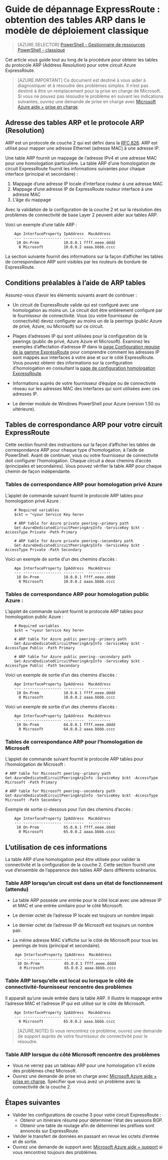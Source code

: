 <properties
   pageTitle="Guide de dépannage ExpressRoute : obtention des tables ARP | Microsoft Azure"
   description="Cette page fournit des instructions pour l’obtention des tables du protocole ARP pour un circuit de ExpressRoute."
   documentationCenter="na"
   services="expressroute"
   authors="ganesr"
   manager="carolz"
   editor="tysonn"/>
<tags
   ms.service="expressroute"
   ms.devlang="na"
   ms.topic="article"
   ms.tgt_pltfrm="na"
   ms.workload="infrastructure-services"
   ms.date="10/10/2016"
   ms.author="ganesr"/>

# <a name="expressroute-troubleshooting-guide-getting-arp-tables-in-the-classic-deployment-model"></a>Guide de dépannage ExpressRoute : obtention des tables ARP dans le modèle de déploiement classique

> [AZURE.SELECTOR]
[PowerShell - Gestionnaire de ressources](expressroute-troubleshooting-arp-resource-manager.md)
[PowerShell - classique](expressroute-troubleshooting-arp-classic.md)

Cet article vous guide tout au long de la procédure pour obtenir les tables du protocole ARP (Address Resolution) pour votre circuit Azure ExpressRoute.

>[AZURE.IMPORTANT] Ce document est destiné à vous aider à diagnostiquer et à résoudre des problèmes simples. Il n’est pas destiné à être un remplacement pour la prise en charge de Microsoft. Si vous ne pouvez pas résoudre le problème en suivant les indications suivantes, ouvrez une demande de prise en charge avec [Microsoft Azure aide + prise en charge](https://portal.azure.com/?#blade/Microsoft_Azure_Support/HelpAndSupportBlade).

## <a name="address-resolution-protocol-arp-and-arp-tables"></a>Adresse des tables ARP et le protocole ARP (Resolution)
ARP est un protocole de couche 2 qui est défini dans la [RFC 826](https://tools.ietf.org/html/rfc826). ARP est utilisé pour mapper une adresse Ethernet (adresse MAC) à une adresse IP.

Une table ARP fournit un mappage de l’adresse IPv4 et une adresse MAC pour une homologation particulière. La table ARP d’une homologation de circuit ExpressRoute fournit les informations suivantes pour chaque interface (principal et secondaire) :

1. Mappage d’une adresse IP locale d’interface routeur à une adresse MAC
2. Mappage d’une adresse IP de ExpressRoute routeur interface à une adresse MAC
3. L’âge du mappage

Avec la validation de la configuration de la couche 2 et sur la résolution des problèmes de connectivité de base Layer 2 peuvent aider aux tables ARP.

Voici un exemple d’une table ARP :

        Age InterfaceProperty IpAddress  MacAddress    
        --- ----------------- ---------  ----------    
         10 On-Prem           10.0.0.1 ffff.eeee.dddd
          0 Microsoft         10.0.0.2 aaaa.bbbb.cccc


La section suivante fournit des informations sur la façon d’afficher les tables de correspondance ARP sont visibles par les routeurs de bordure de ExpressRoute.

## <a name="prerequisites-for-using-arp-tables"></a>Conditions préalables à l’aide de ARP tables

Assurez-vous d’avoir les éléments suivants avant de continuer :

 - Un circuit de ExpressRoute valide qui est configuré avec une homologation au moins un. Le circuit doit être entièrement configuré par le fournisseur de connectivité. Vous (ou votre fournisseur de connectivité) devez configurer au moins un de la peerings (public Azure de privé, Azure, ou Microsoft) sur ce circuit.

 - Plages d’adresses IP qui sont utilisées pour la configuration de la peerings (public de privé, Azure Azure et Microsoft). Examinez les exemples d’affectation d’adresse IP dans la [page Configuration requise de la gamme ExpressRoute](expressroute-routing.md) pour comprendre comment les adresses IP sont mappés aux interfaces à votre aise et sur le côté ExpressRoute. Vous pouvez obtenir des informations sur la configuration d’homologation en consultant la [page de configuration homologation ExpressRoute](expressroute-howto-routing-classic.md).

 - Informations auprès de votre fournisseur d’équipe ou de connectivité réseau sur les adresses MAC des interfaces qui sont utilisées avec ces adresses IP.

 - Le dernier module de Windows PowerShell pour Azure (version 1.50 ou ultérieure).

## <a name="arp-tables-for-your-expressroute-circuit"></a>Tables de correspondance ARP pour votre circuit ExpressRoute
Cette section fournit des instructions sur la façon d’afficher les tables de correspondance ARP pour chaque type d’homologation, à l’aide de PowerShell. Avant de continuer, vous ou votre fournisseur de connectivité doit configurer l’homologation. Chaque circuit a deux chemins d’accès (principales et secondaires). Vous pouvez vérifier la table ARP pour chaque chemin de façon indépendante.

### <a name="arp-tables-for-azure-private-peering"></a>Tables de correspondance ARP pour homologation privé Azure
L’applet de commande suivant fournit le protocole ARP tables pour homologation privé Azure :

        # Required variables
        $ckt = "<your Service Key here>

        # ARP table for Azure private peering--primary path
        Get-AzureDedicatedCircuitPeeringArpInfo -ServiceKey $ckt -AccessType Private -Path Primary

        # ARP table for Azure private peering--secondary path
        Get-AzureDedicatedCircuitPeeringArpInfo -ServiceKey $ckt -AccessType Private -Path Secondary

Voici un exemple de sortie d’un des chemins d’accès :

        Age InterfaceProperty IpAddress  MacAddress    
        --- ----------------- ---------  ----------    
         10 On-Prem           10.0.0.1 ffff.eeee.dddd
          0 Microsoft         10.0.0.2 aaaa.bbbb.cccc


### <a name="arp-tables-for-azure-public-peering"></a>Tables de correspondance ARP pour homologation public Azure :
L’applet de commande suivant fournit le protocole ARP tables pour homologation public Azure :

        # Required variables
        $ckt = "<your Service Key here>

        # ARP table for Azure public peering--primary path
        Get-AzureDedicatedCircuitPeeringArpInfo -ServiceKey $ckt -AccessType Public -Path Primary

        # ARP table for Azure public peering--secondary path
        Get-AzureDedicatedCircuitPeeringArpInfo -ServiceKey $ckt -AccessType Public -Path Secondary

Voici un exemple de sortie d’un des chemins d’accès :

        Age InterfaceProperty IpAddress  MacAddress    
        --- ----------------- ---------  ----------    
         10 On-Prem           10.0.0.1 ffff.eeee.dddd
          0 Microsoft         10.0.0.2 aaaa.bbbb.cccc


Voici un exemple de sortie d’un des chemins d’accès :

        Age InterfaceProperty IpAddress  MacAddress    
        --- ----------------- ---------  ----------    
         10 On-Prem           64.0.0.1 ffff.eeee.dddd
          0 Microsoft         64.0.0.2 aaaa.bbbb.cccc


### <a name="arp-tables-for-microsoft-peering"></a>Tables de correspondance ARP pour l’homologation de Microsoft
L’applet de commande suivant fournit le protocole ARP tables pour l’homologation de Microsoft :

    # ARP table for Microsoft peering--primary path
    Get-AzureDedicatedCircuitPeeringArpInfo -ServiceKey $ckt -AccessType Microsoft -Path Primary

    # ARP table for Microsoft peering--secondary path
    Get-AzureDedicatedCircuitPeeringArpInfo -ServiceKey $ckt -AccessType Microsoft -Path Secondary


Exemple de sortie ci-dessous pour l’un des chemins d’accès :

        Age InterfaceProperty IpAddress  MacAddress    
        --- ----------------- ---------  ----------    
         10 On-Prem           65.0.0.1 ffff.eeee.dddd
          0 Microsoft         65.0.0.2 aaaa.bbbb.cccc


## <a name="how-to-use-this-information"></a>L’utilisation de ces informations
La table ARP d’une homologation peut être utilisée pour valider la connectivité et la configuration de la couche 2. Cette section fournit une vue d’ensemble de l’apparence des tables ARP dans différents scénarios.

### <a name="arp-table-when-a-circuit-is-in-an-operational-expected-state"></a>Table ARP lorsqu’un circuit est dans un état de fonctionnement (attendu)

 - La table ARP possède une entrée pour le côté local avec une adresse IP et MAC et une entrée similaire pour le côté Microsoft.
 - Le dernier octet de l’adresse IP locale est toujours un nombre impair.
 - Le dernier octet de l’adresse IP de Microsoft est toujours un nombre pair.
 - La même adresse MAC s’affiche sur le côté de Microsoft pour tous les peerings de trois (principal et secondaire).


        Age InterfaceProperty IpAddress  MacAddress    
        --- ----------------- ---------  ----------    
         10 On-Prem           65.0.0.1 ffff.eeee.dddd
          0 Microsoft         65.0.0.2 aaaa.bbbb.cccc

### <a name="arp-table-when-its-on-premises-or-when-the-connectivity-provider-side-has-problems"></a>Table ARP lorsqu’elle est local ou lorsque le côté de connectivité-fournisseur rencontre des problèmes

 Il apparaît qu’une seule entrée dans la table ARP. Il illustre le mappage entre l’adresse MAC et l’adresse IP qui est utilisé sur le côté de Microsoft.

        Age InterfaceProperty IpAddress  MacAddress    
        --- ----------------- ---------  ----------    
          0 Microsoft         65.0.0.2 aaaa.bbbb.cccc

>[AZURE.NOTE] Si vous rencontrez ce problème, ouvrez une demande de support auprès de votre fournisseur de connectivité pour le résoudre.


### <a name="arp-table-when-the-microsoft-side-has-problems"></a>Table ARP lorsque du côté Microsoft rencontre des problèmes

 - Vous ne verrez pas un tableau ARP pour une homologation s’il existe des problèmes chez Microsoft.
 -  Ouvrez une demande de prise en charge avec [Microsoft Azure aide + prise en charge](https://portal.azure.com/?#blade/Microsoft_Azure_Support/HelpAndSupportBlade). Spécifier que vous avez un problème avec la connectivité de la couche 2.

## <a name="next-steps"></a>Étapes suivantes

 - Valider les configurations de couche 3 pour votre circuit ExpressRoute :
     - Obtenir un itinéraire résumé pour déterminer l’état des sessions BGP.
     - Obtenir une table de routage afin de déterminer les préfixes sont annoncés sur ExpressRoute.
 - Valider le transfert de données en passant en revue les octets d’entrée et de sortie.
 - Ouvrez une demande de support avec [Microsoft Azure aide + support](https://portal.azure.com/?#blade/Microsoft_Azure_Support/HelpAndSupportBlade) si vous rencontrez toujours des problèmes.

